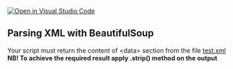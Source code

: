 [![Open in Visual Studio Code](https://classroom.github.com/assets/open-in-vscode-c66648af7eb3fe8bc4f294546bfd86ef473780cde1dea487d3c4ff354943c9ae.svg)](https://classroom.github.com/online_ide?assignment_repo_id=7972972&assignment_repo_type=AssignmentRepo)
## Parsing XML with BeautifulSoup

Your script must return the content of \<data\> section from the file [test.xml](http://upload.itcollege.ee/~aleksei/test.xml)<br>
**NB! To achieve the required result apply .strip() method on the output**
